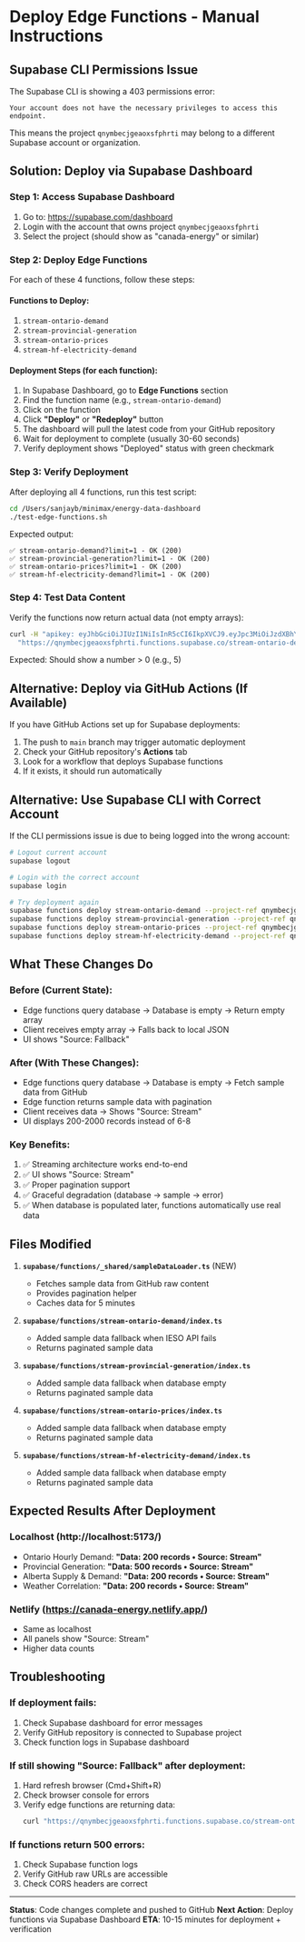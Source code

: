 # Deploy Edge Functions - Manual Instructions

## Supabase CLI Permissions Issue

The Supabase CLI is showing a 403 permissions error:
```
Your account does not have the necessary privileges to access this endpoint.
```

This means the project `qnymbecjgeaoxsfphrti` may belong to a different Supabase account or organization.

## Solution: Deploy via Supabase Dashboard

### Step 1: Access Supabase Dashboard

1. Go to: https://supabase.com/dashboard
2. Login with the account that owns project `qnymbecjgeaoxsfphrti`
3. Select the project (should show as "canada-energy" or similar)

### Step 2: Deploy Edge Functions

For each of these 4 functions, follow these steps:

#### Functions to Deploy:
1. `stream-ontario-demand`
2. `stream-provincial-generation`
3. `stream-ontario-prices`
4. `stream-hf-electricity-demand`

#### Deployment Steps (for each function):

1. In Supabase Dashboard, go to **Edge Functions** section
2. Find the function name (e.g., `stream-ontario-demand`)
3. Click on the function
4. Click **"Deploy"** or **"Redeploy"** button
5. The dashboard will pull the latest code from your GitHub repository
6. Wait for deployment to complete (usually 30-60 seconds)
7. Verify deployment shows "Deployed" status with green checkmark

### Step 3: Verify Deployment

After deploying all 4 functions, run this test script:

```bash
cd /Users/sanjayb/minimax/energy-data-dashboard
./test-edge-functions.sh
```

Expected output:
```
✅ stream-ontario-demand?limit=1 - OK (200)
✅ stream-provincial-generation?limit=1 - OK (200)
✅ stream-ontario-prices?limit=1 - OK (200)
✅ stream-hf-electricity-demand?limit=1 - OK (200)
```

### Step 4: Test Data Content

Verify the functions now return actual data (not empty arrays):

```bash
curl -H "apikey: eyJhbGciOiJIUzI1NiIsInR5cCI6IkpXVCJ9.eyJpc3MiOiJzdXBhYmFzZSIsInJlZiI6InFueW1iZWNqZ2Vhb3hzZnBocnRpIiwicm9sZSI6ImFub24iLCJpYXQiOjE3NTYwMTczNjEsImV4cCI6MjA3MTU5MzM2MX0.6wAWe5GdKzTOjVa0eUVhDJ4IwczseO9A83uwXlDg0DU" \
  "https://qnymbecjgeaoxsfphrti.functions.supabase.co/stream-ontario-demand?limit=5" | jq '.rows | length'
```

Expected: Should show a number > 0 (e.g., 5)

## Alternative: Deploy via GitHub Actions (If Available)

If you have GitHub Actions set up for Supabase deployments:

1. The push to `main` branch may trigger automatic deployment
2. Check your GitHub repository's **Actions** tab
3. Look for a workflow that deploys Supabase functions
4. If it exists, it should run automatically

## Alternative: Use Supabase CLI with Correct Account

If the CLI permissions issue is due to being logged into the wrong account:

```bash
# Logout current account
supabase logout

# Login with the correct account
supabase login

# Try deployment again
supabase functions deploy stream-ontario-demand --project-ref qnymbecjgeaoxsfphrti
supabase functions deploy stream-provincial-generation --project-ref qnymbecjgeaoxsfphrti
supabase functions deploy stream-ontario-prices --project-ref qnymbecjgeaoxsfphrti
supabase functions deploy stream-hf-electricity-demand --project-ref qnymbecjgeaoxsfphrti
```

## What These Changes Do

### Before (Current State):
- Edge functions query database → Database is empty → Return empty array
- Client receives empty array → Falls back to local JSON
- UI shows "Source: Fallback"

### After (With These Changes):
- Edge functions query database → Database is empty → Fetch sample data from GitHub
- Edge function returns sample data with pagination
- Client receives data → Shows "Source: Stream"
- UI displays 200-2000 records instead of 6-8

### Key Benefits:
1. ✅ Streaming architecture works end-to-end
2. ✅ UI shows "Source: Stream" 
3. ✅ Proper pagination support
4. ✅ Graceful degradation (database → sample → error)
5. ✅ When database is populated later, functions automatically use real data

## Files Modified

1. **`supabase/functions/_shared/sampleDataLoader.ts`** (NEW)
   - Fetches sample data from GitHub raw content
   - Provides pagination helper
   - Caches data for 5 minutes

2. **`supabase/functions/stream-ontario-demand/index.ts`**
   - Added sample data fallback when IESO API fails
   - Returns paginated sample data

3. **`supabase/functions/stream-provincial-generation/index.ts`**
   - Added sample data fallback when database empty
   - Returns paginated sample data

4. **`supabase/functions/stream-ontario-prices/index.ts`**
   - Added sample data fallback when database empty
   - Returns paginated sample data

5. **`supabase/functions/stream-hf-electricity-demand/index.ts`**
   - Added sample data fallback when database empty
   - Returns paginated sample data

## Expected Results After Deployment

### Localhost (http://localhost:5173/)
- Ontario Hourly Demand: **"Data: 200 records • Source: Stream"**
- Provincial Generation: **"Data: 500 records • Source: Stream"**
- Alberta Supply & Demand: **"Data: 200 records • Source: Stream"**
- Weather Correlation: **"Data: 200 records • Source: Stream"**

### Netlify (https://canada-energy.netlify.app/)
- Same as localhost
- All panels show "Source: Stream"
- Higher data counts

## Troubleshooting

### If deployment fails:
1. Check Supabase dashboard for error messages
2. Verify GitHub repository is connected to Supabase project
3. Check function logs in Supabase dashboard

### If still showing "Source: Fallback" after deployment:
1. Hard refresh browser (Cmd+Shift+R)
2. Check browser console for errors
3. Verify edge functions are returning data:
   ```bash
   curl "https://qnymbecjgeaoxsfphrti.functions.supabase.co/stream-ontario-demand?limit=1" | jq
   ```

### If functions return 500 errors:
1. Check Supabase function logs
2. Verify GitHub raw URLs are accessible
3. Check CORS headers are correct

---

**Status**: Code changes complete and pushed to GitHub
**Next Action**: Deploy functions via Supabase Dashboard
**ETA**: 10-15 minutes for deployment + verification

